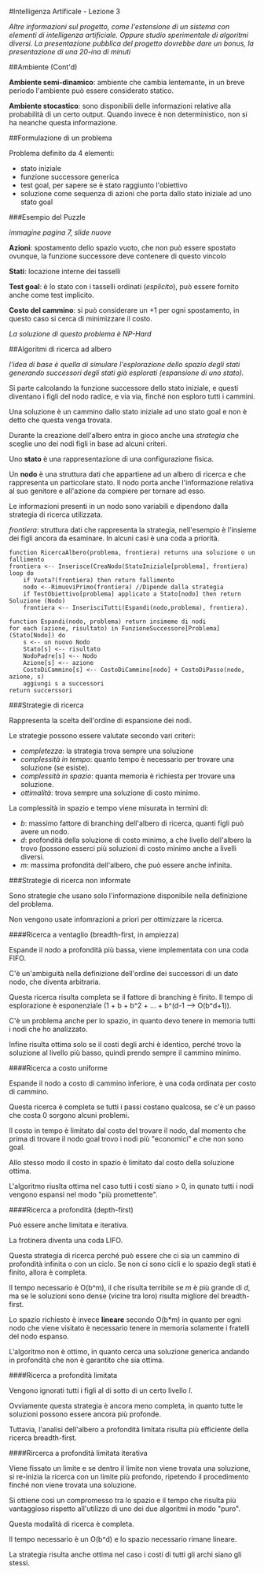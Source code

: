 #Intelligenza Artificale - Lezione 3

_Altre informazioni sul progetto, come l'estensione di un sistema con elementi di intelligenza artificiale.
Oppure studio sperimentale di algoritmi diversi. La presentazione pubblica del progetto dovrebbe dare un bonus, la presentazione di una 20-ina di minuti_

##Ambiente (Cont'd)

__Ambiente semi-dinamico__: ambiente che cambia lentemante, in un breve periodo l'ambiente può essere considerato statico.

__Ambiente stocastico__: sono disponibili delle informazioni relative alla probabilità di un certo output. Quando invece è non deterministico, non si ha neanche questa informazione.

##Formulazione di un problema

Problema definito da 4 elementi:

- stato iniziale
- funzione successore generica
- test goal, per sapere se è stato raggiunto l'obiettivo
- soluzione come sequenza di azioni che porta dallo stato iniziale ad uno stato goal

###Esempio del Puzzle

_immagine pagina 7, slide nuove_

__Azioni__: spostamento dello spazio vuoto, che non può essere spostato ovunque, la funzione successore deve contenere di questo vincolo

__Stati__: locazione interne dei tasselli

__Test goal__: è lo stato con i tasselli ordinati (_esplicito_), può essere fornito anche come test implicito.

__Costo del cammino__: si può considerare un +1 per ogni spostamento, in questo caso si cerca di minimizzare il costo.

_La soluzione di questo problema è NP-Hard_

##Algoritmi di ricerca ad albero

_l'idea di base è quella di simulare l'esplorazione dello spazio degli stati generando successori degli stati già esplorati (espansione di uno stato)._

Si parte calcolando la funzione successore dello stato iniziale, e questi diventano i figli del nodo radice, e via via, finché non esploro tutti i cammini.

Una soluzione è un cammino dallo stato iniziale ad uno stato goal e non è detto che questa venga trovata.

Durante la creazione dell'albero entra in gioco anche una _strategia_ che sceglie uno dei nodi figli in base ad alcuni criteri.

Uno __stato__ è una rappresentazione di una configurazione fisica.

Un __nodo__ è una struttura dati che appartiene ad un albero di ricerca e che rappresenta un particolare stato.
Il nodo porta anche l'informazione relativa al suo genitore e all'azione da compiere per tornare ad esso.

Le informazioni presenti in un nodo sono variabili e dipendono dalla strategia di ricerca utilizzata.

_frontiera_: struttura dati che rappresenta la strategia, nell'esempio è l'insieme dei figli ancora da esaminare. In alcuni casi è una coda a priorità.

```
function RicercaAlbero(problema, frontiera) returns una soluzione o un fallimento
frontiera <-- Inserisce(CreaNodo(StatoIniziale[problema], frontiera)
loop do
	if Vuota?(frontiera) then return fallimento
	nodo <--RimuoviPrimo(frontiera) //Dipende dalla strategia
	if TestObiettivo[problema] applicato a Stato[nodo] then return Soluzione (Nodo)
	frontiera <-- InserisciTutti(Espandi(nodo,problema), frontiera).
	
function Espandi(nodo, problema) return insimeme di nodi
for each (azione, risultato) in FunzioneSuccessore[Problema](Stato[Nodo]) do
	s <-- un nuovo Nodo
	Stato[s] <-- risultato
	NodoPadre[s] <-- Nodo
	Azione[s] <-- azione
	CostoDiCammino[s] <-- CostoDiCammino[nodo] + CostoDiPasso(nodo, azione, s)
	aggiungi s a successori
return succerssori
```

###Strategie di ricerca

Rappresenta la scelta dell'ordine di espansione dei nodi.

Le strategie possono essere valutate secondo vari criteri:

- _completezza_: la strategia trova sempre una soluzione
- _complessità in tempo_: quanto tempo è necessario per trovare una soluzione (se esiste).
- _complessità in spazio_: quanta memoria è richiesta per trovare una soluzione.
- _ottimalità_: trova sempre una soluzione di costo minimo.

La complessità in spazio e tempo viene misurata in termini di:

* _b_: massimo fattore di branching dell'albero di ricerca, quanti figli può avere un nodo.
* _d_: profondità della soluzione di costo minimo, a che livello dell'albero la trovo (possono esserci più soluzioni di costo minimo anche a livelli diversi.
* _m_: massima profondità dell'albero, che può essere anche infinita.

###Strategie di ricerca non informate

Sono strategie che usano solo l'informazione disponibile nella definizione del problema.

Non vengono usate infomrazioni a priori per ottimizzare la ricerca.

####Ricerca a ventaglio (breadth-first, in ampiezza)

Espande il nodo a profondità più bassa, viene implementata con una coda FIFO. 

C'è un'ambiguità nella definizione dell'ordine dei successori di un dato nodo, che diventa arbitraria. 

Questa ricerca risulta completa se il fattore di branching è finito. Il tempo di esplorazione è esponenziale (1 + b + b^2 + ... + b^(d-1 --> O(b^d+1)). 

C'è un problema anche per lo spazio, in quanto devo tenere in memoria tutti i nodi che ho analizzato. 

Infine risulta ottima solo se il costi degli archi è identico, perché trovo la soluzione al livello più basso, quindi prendo sempre il cammino minimo.

####Ricerca a costo uniforme

Espande il nodo a costo di cammino inferiore, è una coda ordinata per costo di cammino. 

Questa ricerca è completa se tutti i passi costano qualcosa, se c'è un passo che costa 0 sorgono alcuni problemi. 

Il costo in tempo è limitato dal costo del trovare il nodo, dal momento che prima di trovare il nodo goal trovo i nodi più "economici" e che non sono goal.

Allo stesso modo il costo in spazio è limitato dal costo della soluzione ottima.

L'algoritmo riuslta ottima nel caso tutti i costi siano > 0, in qunato tutti i nodi vengono espansi nel modo "più promettente".

####Ricerca a profondità (depth-first)

Può essere anche limitata e iterativa.

La frotinera diventa una coda LIFO.

Questa strategia di ricerca perché può essere che ci sia un cammino di profondità infinita o con un ciclo. Se non ci sono cicli e lo spazio degli stati è finito, allora è completa.

Il tempo necessario è O(b^m), il che risulta terribile se _m_ è più grande di _d_, ma se le soluzioni sono dense (vicine tra loro)  risulta migliore del breadth-first.

Lo spazio richiesto è invece __lineare__ secondo O(b*m) in quanto per ogni nodo che viene visitato è necessario tenere in memoria solamente i fratelli del nodo espanso.

L'algoritmo non è ottimo, in quanto cerca una soluzione generica andando in profondità che non è garantito che sia ottima.

####Ricerca a profondità limitata

Vengono ignorati tutti i figli al di sotto di un certo livello _l_.

Ovviamente questa strategia è ancora meno completa, in quanto tutte le soluzioni possono essere ancora più profonde.

Tuttavia, l'analisi dell'albero a profondità limitata risulta più efficiente della ricerca breadth-first.

####Rircerca a profondità limitata iterativa

Viene fissato un limite e se dentro il limite non viene trovata una soluzione, si re-inizia la ricerca con un limite più profondo, ripetendo il procedimento finché non viene trovata una soluzione.

Si ottiene così un compromesso tra lo spazio e il tempo che risulta più vantaggioso rispetto all'utilizzo di uno dei due algoritmi in modo "puro".

Questa modalità di ricerca è completa.

Il tempo necessario è un O(b^d) e lo spazio necessario rimane lineare.

La strategia risulta anche ottima nel caso i costi di tutti gli archi siano gli stessi.